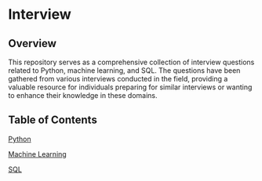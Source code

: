 # Interview

## Overview
This repository serves as a comprehensive collection of interview questions related to Python, machine learning, and SQL. The questions have been gathered from various interviews conducted in the field, providing a valuable resource for individuals preparing for similar interviews or wanting to enhance their knowledge in these domains.

## Table of Contents
[Python](https://github.com/abhishek12tri/Interview/blob/main/Python%20Interview%20Questions)

[Machine Learning](https://github.com/abhishek12tri/Interview/blob/main/ML%20Interview%20Questions)

[SQL](https://github.com/abhishek12tri/Interview/blob/main/SQL%20Interview%20Questions)
